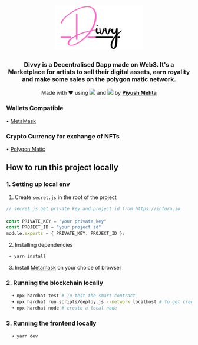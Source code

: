 <h1 align="center">  <img src="public/Divvy.png" height="120px"/></h1>

<h3 align="center">Divvy is a Decentralised Dapp made on Web3. It's a Marketplace for artists to sell their digital assets, earn royality and make some sales on the polygon matic network.</h3>

<p align="center">Made with ♥️ using <img src="https://cryptologos.cc/logos/polygon-matic-logo.png" width="40px" /> and <img src="https://pbs.twimg.com/profile_images/1357501845145485316/yo6M6Y9u.jpg" width="40px"/> by <a href="https://piyushmehta.com"><strong>Piyush Mehta</strong></a></p>


### Wallets Compatible
• [MetaMask](https://metamask.io)

### Crypto Currency for exchange of NFTs
• [Polygon Matic](http://polygon.technology)

## How to run this project locally

### 1. Setting up local env

1. Create `secret.js` in the root of the project 

```js
// secret.js get private key and project id from https://infura.io

const PRIVATE_KEY = "your private key"
const PROJECT_ID = "your project id"
module.exports = { PRIVATE_KEY, PROJECT_ID };

```

2. Installing dependencies

```bash
 ➜ yarn install
```

3. Install [Metamask](https://metamask.io) on your choice of browser

### 2. Running the blockchain locally

```bash
  ➜ npx hardhat test # To test the smart contract
  ➜ npx hardhat run scripts/deploy.js --network localhost # To get cred for local network
  ➜ npx hardhat node # create a local node
```

### 3. Running the frontend locally

```bash
  ➜ yarn dev  
```

